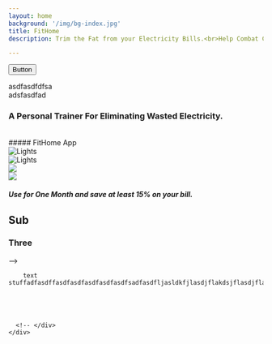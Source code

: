 ```yaml
---
layout: home
background: '/img/bg-index.jpg'
title: FitHome
description: Trim the Fat from your Electricity Bills.<br>Help Combat Climate Change.

---
```


<button class="mdc-button">Button</button>

<div class="mdc-card">
  <div class="mdc-card__primary-action" tabindex="0">
    asdfasdfdfsa
  </div>
  adsfasdfad
</div>

### A Personal Trainer For Eliminating Wasted Electricity. 
<br>   
##### FitHome App
 <div class="row float-right mr-5 mt-4">
  <div class="col-4 mr-4">
        <img src="/img/FH_app.jpg" class="img-fluid" alt="Lights" >
  </div>
    <div class="col-4">
        <img src="/img/FH_app.jpg" class="img-fluid" alt="Lights" >
  </div>
</div>

  
<div class="row mt-5">
  <div class="col-lg-4 col-xs-6">
     <img src = "/img/FH_app.jpg" class="float-right">
  </div>
    <div class="col-lg-4 col-xs-6">
     <img src = "/img/FH_CB.jpg" class="img-responsive img-rounded">
  </div>
</div>

##### Use for One Month and save at least 15% on your bill.

## Sub
### Three

 <div class="container-fluid">
    <div class="row">
      <div class="col-lg-12 col-mt-10 mx-auto"> -->

        text stuffadfasdffasdfasdfasdfasdfasdfsadfasdfljasldkfjlasdjflakdsjflasdjflasdlfjlasdkfjlakdsflkasdjflkasdflkjasdlfjasdlfjlasdkfjlaksdjflkasdjflaksdjflkdasjflaskjflkasjlkfjaslkjflasdjflkdsajflaskdjflasdkjflasjdflsjdakfj





      <!-- </div>
    </div>
  </div>